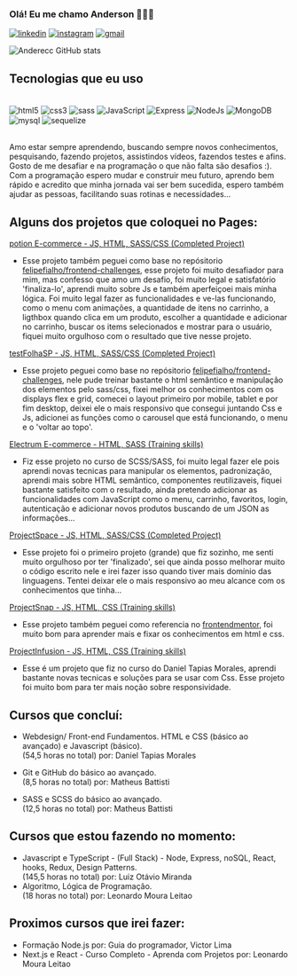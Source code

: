 

### Olá! Eu me chamo Anderson 🤘🙋‍♂️

[![linkedin](https://img.shields.io/badge/LinkedIn-0077B5?style=for-the-badge&logo=linkedin&logoColor=white)](https://www.linkedin.com/in/andersondb06/)
[![instagram](https://img.shields.io/badge/Instagram-E4405F?style=for-the-badge&logo=instagram&logoColor=white)](https://instagram.com/anderecs)
[![gmail](https://img.shields.io/badge/Gmail-D14836?style=for-the-badge&logo=gmail&logoColor=white)](mailto:andersondbl06@gmail.com)

![Anderecc GitHub stats](https://github-readme-stats.vercel.app/api?username=anderecc&show_icons=true&theme=dracula)

## Tecnologias que eu uso

<div style="display: inline-block"><br>
<img align="center" alt="html5" src="https://img.shields.io/badge/HTML5-E34F26?style=for-the-badge&logo=html5&logoColor=white" />
<img align="center" alt="css3" src="https://img.shields.io/badge/CSS3-1572B6?style=for-the-badge&logo=css3&logoColor=white" />
<img align="center" alt="sass" src="https://img.shields.io/badge/Sass-CC6699?style=for-the-badge&logo=sass&logoColor=white" />
<img align="center" alt="JavaScript" src="https://img.shields.io/badge/JavaScript-323330?style=for-the-badge&logo=javascript&logoColor=F7DF1E" />
<img align="center" alt="Express" src="https://img.shields.io/badge/Express.js-404D59?style=for-the-badge" />
<img align="center" alt="NodeJs" src="https://img.shields.io/badge/Node.js-43853D?style=for-the-badge&logo=node.js&logoColor=white" />
<img align="center" alt="MongoDB" src="https://img.shields.io/badge/MongoDB-4EA94B?style=for-the-badge&logo=mongodb&logoColor=white" />
<img align="center" alt="mysql" src="https://img.shields.io/badge/MySQL-00000F?style=for-the-badge&logo=mysql&logoColor=white" />
<img align="center" alt="sequelize" src="https://img.shields.io/badge/sequelize-323330?style=for-the-badge&logo=sequelize&logoColor=blue" />

</div></br></br>

Amo estar sempre aprendendo, buscando sempre novos conhecimentos, pesquisando, fazendo projetos, assistindos vídeos, fazendos testes e afins. Gosto de me desafiar e na programação o que não falta são desafios :). Com a programação espero mudar e construir meu futuro, aprendo bem rápido e acredito que minha jornada vai ser bem sucedida, espero também ajudar as pessoas, facilitando suas rotinas e necessidades... 

## Alguns dos projetos que coloquei no Pages:
[potion E-commerce - JS, HTML, SASS/CSS (Completed Project)](https://anderecc.github.io/potionE-commerce/)</br>
- Esse projeto também peguei como base no repósitorio [felipefialho/frontend-challenges](https://github.com/felipefialho/frontend-challenges), esse projeto foi muito desafiador para mim, mas confesso que amo um desafio, foi muito legal e satisfatório 'finaliza-lo', aprendi muito sobre Js e também aperfeiçoei mais minha lógica. Foi muito legal fazer as funcionalidades e ve-las funcionando, como o menu com animações, a quantidade de itens no carrinho, a ligthbox quando clica em um produto, escolher a quantidade e adicionar no carrinho, buscar os items selecionados e mostrar para o usuário, fiquei muito orgulhoso com o resultado que tive nesse projeto.

[testFolhaSP - JS, HTML, SASS/CSS (Completed Project)](https://anderecc.github.io/testFolhaSP/)</br>
- Esse projeto peguei como base no repósitorio [felipefialho/frontend-challenges](https://github.com/felipefialho/frontend-challenges), nele pude treinar bastante o html semântico e manipulação dos elementos pelo sass/css, fixei melhor os conhecimentos com os displays flex e grid, comecei o layout primeiro por mobile, tablet e por fim desktop, deixei ele o mais responsivo que consegui juntando Css e Js, adicionei as funções como o carousel que está funcionando, o menu e o 'voltar ao topo'.

[Electrum E-commerce - HTML, SASS (Training skills)](https://anderecc.github.io/Electrum-E-Commerce/)</br>
- Fiz esse projeto no curso de SCSS/SASS, foi muito legal fazer ele pois aprendi novas tecnicas para manipular os elementos, padronização, aprendi mais sobre HTML semântico, componentes reutilizaveis, fiquei bastante satisfeito com o resultado, ainda pretendo adicionar as funcionalidades com JavaScript como o menu, carrinho, favoritos, login, autenticação e adicionar novos produtos buscando de um JSON as informações...

[ProjectSpace - JS, HTML, SASS/CSS (Completed Project)](https://anderecc.github.io/ProjectSpace/)</br>
- Esse projeto foi o primeiro projeto (grande) que fiz sozinho, me senti muito orgulhoso por ter 'finalizado', sei que ainda posso melhorar muito o código escrito nele e irei fazer isso quando tiver mais domínio das linguagens. Tentei deixar ele o mais responsivo ao meu alcance com os conhecimentos que tinha...

[ProjectSnap - JS, HTML, CSS (Training skills)](https://anderecc.github.io/ProjectSnap/)</br>
- Esse projeto também peguei como referencia no [frontendmentor](https://www.frontendmentor.io/challenges), foi muito bom para aprender mais e fixar os conhecimentos em html e css.

[ProjectInfusion - JS, HTML, CSS (Training skills)](https://anderecc.github.io/ProjectInfusion/)</br>
- Esse é um projeto que fiz no curso do Daniel Tapias Morales, aprendi bastante novas tecnicas e soluções para se usar com Css. Esse projeto foi muito bom para ter mais noção sobre responsividade.



## Cursos que concluí:
- Webdesign/ Front-end Fundamentos. HTML e CSS (básico ao avançado) e Javascript (básico). <br>
(54,5 horas no total) por: Daniel Tapias Morales

- Git e GitHub do básico ao avançado. <br>
(8,5 horas no total) por: Matheus Battisti

- SASS e SCSS do básico ao avançado. <br>
(12,5 horas no total) por: Matheus Battisti

## Cursos que estou fazendo no momento:
- Javascript e TypeScript - (Full Stack) - Node, Express, noSQL, React, hooks, Redux, Design Patterns.<br>
(145,5 horas no total) por: Luiz Otávio Miranda
- Algoritmo, Lógica de Programação.<br>
(18 horas no total) por: Leonardo Moura Leitao

## Proximos cursos que irei fazer:
- Formação Node.js por: Guia do programador, Victor Lima
- Next.js e React - Curso Completo - Aprenda com Projetos por: Leonardo Moura Leitao
